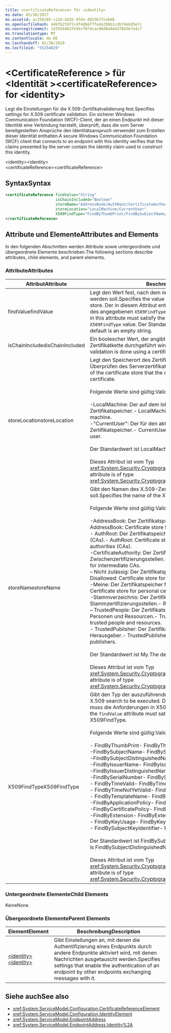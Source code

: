 ```yaml
---
title: <certificateReference> für <identity>
ms.date: 03/30/2017
ms.assetid: ac359c65-c22d-42d2-97de-db53b77cebdb
ms.openlocfilehash: 44bfb2fd77c4f4db6f7fede296b1cdb74e8d5e7c
ms.sourcegitcommit: 14355b4b2fe5bcf874cac96d0a9e6376b567e4c7
ms.translationtype: MT
ms.contentlocale: de-DE
ms.lasthandoff: 01/30/2019
ms.locfileid: "55254829"
---
```

# <a name="certificatereference-for-identity"></a><span data-ttu-id="86f59-102">\<CertificateReference > für \<Identität ></span><span class="sxs-lookup"><span data-stu-id="86f59-102">\<certificateReference> for \<identity></span></span>
<span data-ttu-id="86f59-103">Legt die Einstellungen für die X.509-Zertifikatvalidierung fest.</span><span class="sxs-lookup"><span data-stu-id="86f59-103">Specifies settings for X.509 certificate validation.</span></span> <span data-ttu-id="86f59-104">Ein sicherer Windows Communication Foundation (WCF)-Client, der an einen Endpunkt mit dieser Identität eine Verbindung herstellt, überprüft, dass die vom Server bereitgestellten Ansprüche den Identitätsanspruch verwendet zum Erstellen dieser Identität enthalten.</span><span class="sxs-lookup"><span data-stu-id="86f59-104">A secure Windows Communication Foundation (WCF) client that connects to an endpoint with this identity verifies that the claims presented by the server contain the identity claim used to construct this identity.</span></span>  
  
 <span data-ttu-id="86f59-105">\<identity></span><span class="sxs-lookup"><span data-stu-id="86f59-105">\<identity></span></span>  
<span data-ttu-id="86f59-106">\<certificateReference></span><span class="sxs-lookup"><span data-stu-id="86f59-106">\<certificateReference></span></span>  
  
## <a name="syntax"></a><span data-ttu-id="86f59-107">Syntax</span><span class="sxs-lookup"><span data-stu-id="86f59-107">Syntax</span></span>  
  
```xml  
<certificateReference findValue="String"
                      isChainIncluded="Boolean"
                      storeName="AddressBook/AuthRoot/CertificateAuthority/Disallowed/My/Root/TrustedPeople/TrustedPublisher"
                      storeLocation="LocalMachine/CurrentUser"
                      X509FindType="FindByThumbPrint/FindBySubjectName/FindBySubjectDistinguishedName/FindByIssuerName/FindByIssuerDistinguishedName/FindBySerialNumber/FindByTimeValid/FindByTimeNotYetValid/FindByTemplateName/FindByApplicationPolicy/FindByCertificatePolicy/FindByExtension/FindByKeyUsage/FindBySubjectKeyIdentifier">
</certificateReference>
```  
  
## <a name="attributes-and-elements"></a><span data-ttu-id="86f59-108">Attribute und Elemente</span><span class="sxs-lookup"><span data-stu-id="86f59-108">Attributes and Elements</span></span>  
 <span data-ttu-id="86f59-109">In den folgenden Abschnitten werden Attribute sowie untergeordnete und übergeordnete Elemente beschrieben.</span><span class="sxs-lookup"><span data-stu-id="86f59-109">The following sections describe attributes, child elements, and parent elements.</span></span>  
  
### <a name="attributes"></a><span data-ttu-id="86f59-110">Attribute</span><span class="sxs-lookup"><span data-stu-id="86f59-110">Attributes</span></span>  
  
|<span data-ttu-id="86f59-111">Attribut</span><span class="sxs-lookup"><span data-stu-id="86f59-111">Attribute</span></span>|<span data-ttu-id="86f59-112">Beschreibung</span><span class="sxs-lookup"><span data-stu-id="86f59-112">Description</span></span>|  
|---------------|-----------------|  
|<span data-ttu-id="86f59-113">findValue</span><span class="sxs-lookup"><span data-stu-id="86f59-113">findValue</span></span>|<span data-ttu-id="86f59-114">Legt den Wert fest, nach dem im X.509-Zertifikatspeicher gesucht werden soll.</span><span class="sxs-lookup"><span data-stu-id="86f59-114">Specifies the value to search for in the X.509 certificate store.</span></span> <span data-ttu-id="86f59-115">Der in diesem Attribut enthaltene Typ muss den Anforderungen des angegebenen `X509FindType`-Werts entsprechen.</span><span class="sxs-lookup"><span data-stu-id="86f59-115">The type contained in this attribute must satisfy the requirements of the specified `X509FindType` value.</span></span> <span data-ttu-id="86f59-116">Der Standardwert ist eine leere Zeichenfolge.</span><span class="sxs-lookup"><span data-stu-id="86f59-116">The default is an empty string.</span></span>|  
|<span data-ttu-id="86f59-117">isChainIncluded</span><span class="sxs-lookup"><span data-stu-id="86f59-117">isChainIncluded</span></span>|<span data-ttu-id="86f59-118">Ein boolescher Wert, der angibt, ob die Überprüfung mithilfe einer Zertifikatkette durchgeführt wird.</span><span class="sxs-lookup"><span data-stu-id="86f59-118">A Boolean value that specifies if the validation is done using a certificate chain.</span></span>|  
|<span data-ttu-id="86f59-119">storeLocation</span><span class="sxs-lookup"><span data-stu-id="86f59-119">storeLocation</span></span>|<span data-ttu-id="86f59-120">Legt den Speicherort des Zertifikatspeichers fest, den der Client zum Überprüfen des Serverzertifikats verwenden kann.</span><span class="sxs-lookup"><span data-stu-id="86f59-120">Specifies the location of the certificate store that the client can use to validate the server’s certificate.</span></span><br /><br /> <span data-ttu-id="86f59-121">Folgende Werte sind gültig:</span><span class="sxs-lookup"><span data-stu-id="86f59-121">Valid values include the following:</span></span><br /><br /> <span data-ttu-id="86f59-122">-LocalMachine: Der auf dem lokalen Computer zugewiesene Zertifikatspeicher.</span><span class="sxs-lookup"><span data-stu-id="86f59-122">-   LocalMachine: The cert store assigned to the local machine.</span></span><br /><span data-ttu-id="86f59-123">-"CurrentUser": Der für den aktuellen Benutzer zugewiesene Zertifikatspeicher.</span><span class="sxs-lookup"><span data-stu-id="86f59-123">-   CurrentUser: The cert store assigned to the current user.</span></span><br /><br /> <span data-ttu-id="86f59-124">Der Standardwert ist LocalMachine.</span><span class="sxs-lookup"><span data-stu-id="86f59-124">The default value is LocalMachine.</span></span><br /><br /> <span data-ttu-id="86f59-125">Dieses Attribut ist vom Typ <xref:System.Security.Cryptography.X509Certificates.StoreLocation>.</span><span class="sxs-lookup"><span data-stu-id="86f59-125">This attribute is of type <xref:System.Security.Cryptography.X509Certificates.StoreLocation>.</span></span>|  
|<span data-ttu-id="86f59-126">storeName</span><span class="sxs-lookup"><span data-stu-id="86f59-126">storeName</span></span>|<span data-ttu-id="86f59-127">Gibt den Namen des X.509-Zertifikatsspeichers an, der geöffnet werden soll.</span><span class="sxs-lookup"><span data-stu-id="86f59-127">Specifies the name of the X.509 certificate store to open.</span></span><br /><br /> <span data-ttu-id="86f59-128">Folgende Werte sind gültig:</span><span class="sxs-lookup"><span data-stu-id="86f59-128">Valid values include the following:</span></span><br /><br /> <span data-ttu-id="86f59-129">-AddressBook: Der Zertifikatspeicher für andere Benutzer.</span><span class="sxs-lookup"><span data-stu-id="86f59-129">-   AddressBook: Certificate store for other users.</span></span><br /><span data-ttu-id="86f59-130">-   AuthRoot: Der Zertifikatspeicher für Drittanbieter-Zertifizierungsstellen (CAs).</span><span class="sxs-lookup"><span data-stu-id="86f59-130">-   AuthRoot: Certificate store for third-party certification authorities (CAs).</span></span><br /><span data-ttu-id="86f59-131">-CertificateAuthority: Der Zertifikatspeicher für Zwischenzertifizierungsstellen.</span><span class="sxs-lookup"><span data-stu-id="86f59-131">-   CertificateAuthority: Certificate store for intermediate CAs.</span></span><br /><span data-ttu-id="86f59-132">– Nicht zulässig: Der Zertifikatspeicher für widerrufene Zertifikate.</span><span class="sxs-lookup"><span data-stu-id="86f59-132">-   Disallowed: Certificate store for revoked certificates.</span></span><br /><span data-ttu-id="86f59-133">-Meine: Der Zertifikatspeicher für persönliche Zertifikate.</span><span class="sxs-lookup"><span data-stu-id="86f59-133">-   My: Certificate store for personal certificates.</span></span><br /><span data-ttu-id="86f59-134">-Stammverzeichnis: Der Zertifikatspeicher für vertrauenswürdige Stammzertifizierungsstellen.</span><span class="sxs-lookup"><span data-stu-id="86f59-134">-   Root: Certificate store for trusted root CAs.</span></span><br /><span data-ttu-id="86f59-135">– TrustedPeople: Der Zertifikatspeicher für direkt vertrauenswürdige Personen und Ressourcen.</span><span class="sxs-lookup"><span data-stu-id="86f59-135">-   TrustedPeople: Certificate store for directly trusted people and resources.</span></span><br /><span data-ttu-id="86f59-136">-   TrustedPublisher: Der Zertifikatspeicher für direkt vertrauenswürdige Herausgeber.</span><span class="sxs-lookup"><span data-stu-id="86f59-136">-   TrustedPublisher: Certificate store for directly trusted publishers.</span></span><br /><br /> <span data-ttu-id="86f59-137">Der Standardwert ist My.</span><span class="sxs-lookup"><span data-stu-id="86f59-137">The default value is My.</span></span><br /><br /> <span data-ttu-id="86f59-138">Dieses Attribut ist vom Typ <xref:System.Security.Cryptography.X509Certificates.StoreName>.</span><span class="sxs-lookup"><span data-stu-id="86f59-138">This attribute is of type <xref:System.Security.Cryptography.X509Certificates.StoreName>.</span></span>|  
|<span data-ttu-id="86f59-139">X509FindType</span><span class="sxs-lookup"><span data-stu-id="86f59-139">X509FindType</span></span>|<span data-ttu-id="86f59-140">Gibt den Typ der auszuführenden X.509-Suche an.</span><span class="sxs-lookup"><span data-stu-id="86f59-140">Specifies the type of X.509 search to be executed.</span></span> <span data-ttu-id="86f59-141">Der im `findValue`-Attribut enthaltene Typ muss die Anforderungen in X509FindType erfüllen.</span><span class="sxs-lookup"><span data-stu-id="86f59-141">The type contained in the `findValue` attribute must satisfy the requirements of the specified X509FindType.</span></span><br /><br /> <span data-ttu-id="86f59-142">Folgende Werte sind gültig:</span><span class="sxs-lookup"><span data-stu-id="86f59-142">Valid values include the following:</span></span><br /><br /> <span data-ttu-id="86f59-143">-   FindByThumbPrint</span><span class="sxs-lookup"><span data-stu-id="86f59-143">-   FindByThumbPrint</span></span><br /><span data-ttu-id="86f59-144">-FindBySubjectName</span><span class="sxs-lookup"><span data-stu-id="86f59-144">-   FindBySubjectName</span></span><br /><span data-ttu-id="86f59-145">-FindBySubjectDistinguishedName</span><span class="sxs-lookup"><span data-stu-id="86f59-145">-   FindBySubjectDistinguishedName</span></span><br /><span data-ttu-id="86f59-146">-FindByIssuerName</span><span class="sxs-lookup"><span data-stu-id="86f59-146">-   FindByIssuerName</span></span><br /><span data-ttu-id="86f59-147">-FindByIssuerDistinguishedName</span><span class="sxs-lookup"><span data-stu-id="86f59-147">-   FindByIssuerDistinguishedName</span></span><br /><span data-ttu-id="86f59-148">-FindBySerialNumber</span><span class="sxs-lookup"><span data-stu-id="86f59-148">-   FindBySerialNumber</span></span><br /><span data-ttu-id="86f59-149">-   FindByTimeValid</span><span class="sxs-lookup"><span data-stu-id="86f59-149">-   FindByTimeValid</span></span><br /><span data-ttu-id="86f59-150">-   FindByTimeNotYetValid</span><span class="sxs-lookup"><span data-stu-id="86f59-150">-   FindByTimeNotYetValid</span></span><br /><span data-ttu-id="86f59-151">-   FindByTemplateName</span><span class="sxs-lookup"><span data-stu-id="86f59-151">-   FindByTemplateName</span></span><br /><span data-ttu-id="86f59-152">-FindByApplicationPolicy</span><span class="sxs-lookup"><span data-stu-id="86f59-152">-   FindByApplicationPolicy</span></span><br /><span data-ttu-id="86f59-153">-FindByCertificatePolicy</span><span class="sxs-lookup"><span data-stu-id="86f59-153">-   FindByCertificatePolicy</span></span><br /><span data-ttu-id="86f59-154">-FindByExtension</span><span class="sxs-lookup"><span data-stu-id="86f59-154">-   FindByExtension</span></span><br /><span data-ttu-id="86f59-155">-   FindByKeyUsage</span><span class="sxs-lookup"><span data-stu-id="86f59-155">-   FindByKeyUsage</span></span><br /><span data-ttu-id="86f59-156">-   FindBySubjectKeyIdentifier</span><span class="sxs-lookup"><span data-stu-id="86f59-156">-   FindBySubjectKeyIdentifier</span></span><br /><br /> <span data-ttu-id="86f59-157">Der Standardwert ist FindBySubjectDistinguishedName.</span><span class="sxs-lookup"><span data-stu-id="86f59-157">The default value is FindBySubjectDistinguishedName.</span></span><br /><br /> <span data-ttu-id="86f59-158">Dieses Attribut ist vom Typ <xref:System.Security.Cryptography.X509Certificates.X509FindType>.</span><span class="sxs-lookup"><span data-stu-id="86f59-158">This attribute is of type <xref:System.Security.Cryptography.X509Certificates.X509FindType>.</span></span>|  
  
### <a name="child-elements"></a><span data-ttu-id="86f59-159">Untergeordnete Elemente</span><span class="sxs-lookup"><span data-stu-id="86f59-159">Child Elements</span></span>  
 <span data-ttu-id="86f59-160">Keine</span><span class="sxs-lookup"><span data-stu-id="86f59-160">None.</span></span>  
  
### <a name="parent-elements"></a><span data-ttu-id="86f59-161">Übergeordnete Elemente</span><span class="sxs-lookup"><span data-stu-id="86f59-161">Parent Elements</span></span>  
  
|<span data-ttu-id="86f59-162">Element</span><span class="sxs-lookup"><span data-stu-id="86f59-162">Element</span></span>|<span data-ttu-id="86f59-163">Beschreibung</span><span class="sxs-lookup"><span data-stu-id="86f59-163">Description</span></span>|  
|-------------|-----------------|  
|[<span data-ttu-id="86f59-164">\<identity></span><span class="sxs-lookup"><span data-stu-id="86f59-164">\<identity></span></span>](../../../../../docs/framework/configure-apps/file-schema/wcf/identity.md)|<span data-ttu-id="86f59-165">Gibt Einstellungen an, mit denen die Authentifizierung eines Endpunkts durch andere Endpunkte aktiviert wird, mit denen Nachrichten ausgetauscht werden.</span><span class="sxs-lookup"><span data-stu-id="86f59-165">Specifies settings that enable the authentication of an endpoint by other endpoints exchanging messages with it.</span></span>|  
  
## <a name="see-also"></a><span data-ttu-id="86f59-166">Siehe auch</span><span class="sxs-lookup"><span data-stu-id="86f59-166">See also</span></span>
- <xref:System.ServiceModel.Configuration.CertificateReferenceElement>
- <xref:System.ServiceModel.Configuration.IdentityElement>
- <xref:System.ServiceModel.EndpointAddress>
- <xref:System.ServiceModel.EndpointAddress.Identity%2A>
